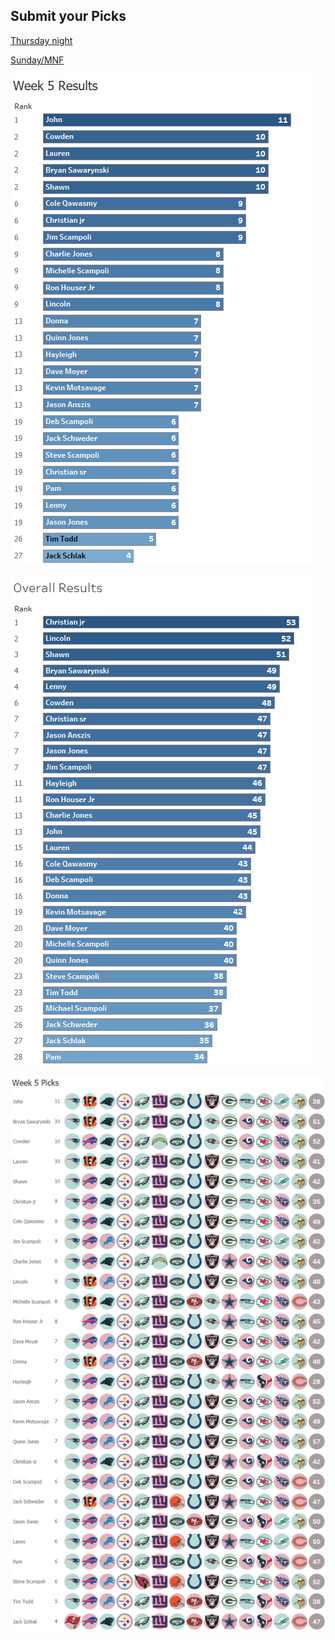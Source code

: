## Submit your Picks

[Thursday night](https://schlachter.typeform.com/to/pcpT3j)

[Sunday/MNF](https://schlachter.typeform.com/to/hnYneQ)


![](images/week.png)

 
![](images/overall.png)

 
![](images/picks.png)
